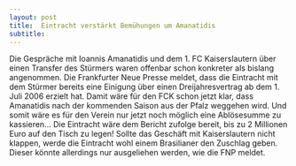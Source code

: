 ```yaml
---
layout: post
title:  Eintracht verstärkt Bemühungen um Amanatidis
subtitle:  
---
```


Die Gespräche mit Ioannis Amanatidis und dem 1. FC Kaiserslautern über einen Transfer des Stürmers waren offenbar schon konkreter als bislang angenommen. Die Frankfurter Neue Presse meldet, dass die Eintracht mit dem Stürmer bereits eine Einigung über einen Dreijahresvertrag ab dem 1. Juli 2006 erzielt hat. Damit wäre für den FCK schon jetzt klar, dass Amanatidis nach der kommenden Saison aus der Pfalz weggehen wird. Und somit wäre es für den Verein nur jetzt noch möglich eine Ablösesumme zu kassieren... Die Eintracht wäre dem Bericht zufolge bereit, bis zu 2 Millionen Euro auf den Tisch zu legen! Sollte das Geschäft mit Kaiserslautern nicht klappen, werde die Eintracht wohl einem Brasilianer den Zuschlag geben. Dieser könnte allerdings nur ausgeliehen werden, wie die FNP meldet.


